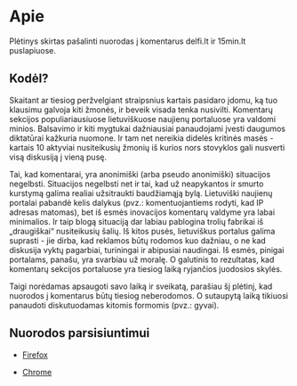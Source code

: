 # Apie

Plėtinys skirtas pašalinti nuorodas į komentarus delfi.lt ir
15min.lt puslapiuose.

## Kodėl?

Skaitant ar tiesiog peržvelgiant straipsnius kartais pasidaro
įdomu, ką tuo klausimu galvoja kiti žmonės, ir beveik visada tenka
nusivilti. Komentarų sekcijos populiariausiuose lietuviškuose
naujienų portaluose yra valdomi minios. Balsavimo ir kiti mygtukai
dažniausiai panaudojami įvesti daugumos diktatūrai kažkuria
nuomone. Ir tam net nereikia didelės kritinės masės - kartais 10
aktyviai nusiteikusių žmonių iš kurios nors stovyklos gali
nusverti visą diskusiją į vieną pusę.

Tai, kad komentarai, yra anonimiški (arba pseudo anonimiški)
situacijos negelbsti. Situacijos negelbsti net ir tai, kad už
neapykantos ir smurto kurstymą galima realiai užsitraukti
baudžiamąją bylą. Lietuviški naujienų portalai pabandė kelis
dalykus (pvz.: komentuojantiems rodyti, kad IP adresas matomas),
bet iš esmės inovacijos komentarų valdyme yra labai minimalios. Ir
taip blogą situaciją dar labiau pablogina trolių fabrikai iš
„draugiškai“ nusiteikusių šalių. Iš kitos pusės, lietuviškus
portalus galima suprasti - jie dirba, kad reklamos būtų rodomos
kuo dažniau, o ne kad diskusija vyktų pagarbiai, turiningai ir
abipusiai naudingai. Iš esmės, pinigai portalams, panašu, yra
svarbiau už moralę. O galutinis to rezultatas, kad komentarų
sekcijos portaluose yra tiesiog laiką ryjančios juodosios skylės.

Taigi norėdamas apsaugoti savo laiką ir sveikatą, parašiau šį
plėtinį, kad nuorodos į komentarus būtų tiesiog neberodomos. O
sutaupytą laiką tikiuosi panaudoti diskutuodamas kitomis formomis
(pvz.: gyvai).

## Nuorodos parsisiuntimui

* [Firefox](https://addons.mozilla.org/en-US/firefox/addon/%C5%BEi%C5%ABr%C4%97k-mama-n%C4%97ra-komentar%C5%B3/)

* [Chrome](https://chrome.google.com/webstore/detail/%C5%BEi%C5%ABr%C4%97k-mama-n%C4%97ra-komentar/jbgknohnoidhhbpbpnnmkkhhgeikdajm/related)
